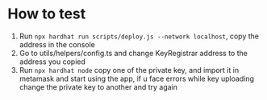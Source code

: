 # How to test

1.  Run `npx hardhat run scripts/deploy.js --network localhost`, copy the address in the console
2.  Go to utils/helpers/config.ts and change KeyRegistrar address to the address you copied
3.  Run `npx hardhat node` copy one of the private key, and import it in metamask and start using the app, if u face errors while key uploading change the private key to another and try again
